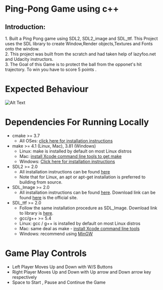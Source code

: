# Ping-Pong Game using c++
<h2>Introduction:</h2>
	1. Built a Ping Pong game using SDL2, SDL2_image and SDL_ttf. This Project uses the SDL library to create Window,Render objects,Textures and Fonts onto the window.<br>
	2. This project was built from the scratch and had taken help of lazyfoo.net and Udacity instructors.<br>
	3. The Goal of this Game is to protect the ball from the opponet's hit trajectory. To win you have to score 5 points .


# Expected Behaviour
![Alt Text](Demo.gif)
# Dependencies For Running Locally
- cmake >= 3.7
	- All OSes: [click here for installation instructions](https://cmake.org/install/)
- make >= 4.1 (Linux, Mac), 3.81 (Windows)
	- Linux: make is installed by default on most Linux distros
	- Mac: [install Xcode command line tools to get make](https://developer.apple.com/xcode/features/)
	- Windows: [Click here for installation instructions](http://gnuwin32.sourceforge.net/packages/make.htm)
- SDL2 >= 2.0
	- All installation instructions can be found [here](https://wiki.libsdl.org/Installation)
	- Note that for Linux, an apt or apt-get installation is preferred to building from source.
- SDL_Image >= 2.0
	- All installation instructions can be found [here](https://lazyfoo.net/tutorials/SDL/06_extension_libraries_and_loading_other_image_formats/index.php). Download link can be found [here](https://www.libsdl.org/tmp/SDL_image/) is the official site.
- SDL_ttf >= 2.0
	- Follow the same installation procedure as SDL_Image. Download link to library is [here](https://www.libsdl.org/projects/SDL_ttf/).
	- gcc/g++ >= 5.4
	- Linux: gcc / g++ is installed by default on most Linux distros
	- Mac: same deal as make - [install Xcode command line tools](https://developer.apple.com/xcode/features/)
	- Windows: recommend using [MinGW](http://www.mingw.org/)
# Game Play Controls
- Left Player Moves Up and Down with W/S Buttons
- Right Player Moves Up and Down with Up arrow and Down arrow key respectively
- Space to Start , Pause and Continue the Game

